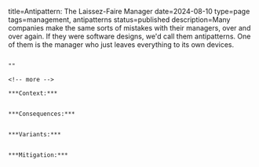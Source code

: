title=Antipattern: The Laissez-Faire Manager
date=2024-08-10
type=page
tags=management, antipatterns
status=published
description=Many companies make the same sorts of mistakes with their managers, over and over again. If they were software designs, we'd call them antipatterns. One of them is the manager who just leaves everything to its own devices.
~~~~~~

"" 

<!-- more -->

***Context:*** 


***Consequences:*** 


***Variants:*** 


***Mitigation:*** 

